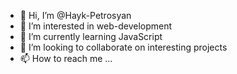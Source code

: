 - 👋 Hi, I’m @Hayk-Petrosyan
- 👀 I’m interested in web-development
- 🌱 I’m currently learning JavaScript
- 💞️ I’m looking to collaborate on interesting projects
- 📫 How to reach me ...

<!---
Hayk-Petrosyan/Hayk-Petrosyan is a ✨ special ✨ repository because its `README.md` (this file) appears on your GitHub profile.
You can click the Preview link to take a look at your changes.
--->
